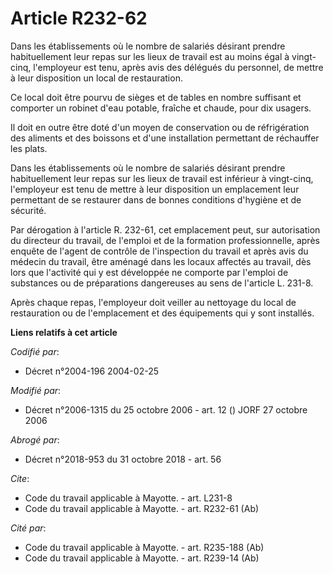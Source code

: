 # Article R232-62

Dans les établissements où le nombre de salariés désirant prendre habituellement leur repas sur les lieux de travail est au
moins égal à vingt-cinq, l'employeur est tenu, après avis des délégués du personnel, de mettre à leur disposition un local de
restauration. 

Ce local doit être pourvu de sièges et de tables en nombre suffisant et comporter un robinet d'eau potable, fraîche et
chaude, pour dix usagers. 

Il doit en outre être doté d'un moyen de conservation ou de réfrigération des aliments et des boissons et d'une installation
permettant de réchauffer les plats. 

Dans les établissements où le nombre de salariés désirant prendre habituellement leur repas sur les lieux de travail est
inférieur à vingt-cinq, l'employeur est tenu de mettre à leur disposition un emplacement leur permettant de se restaurer dans
de bonnes conditions d'hygiène et de sécurité. 

Par dérogation à l'article R. 232-61, cet emplacement peut, sur autorisation du directeur du travail, de l'emploi et de la
formation professionnelle, après enquête de l'agent de contrôle de l'inspection du travail et après avis du médecin du
travail, être aménagé dans les locaux affectés au travail, dès lors que l'activité qui y est développée ne comporte par
l'emploi de substances ou de préparations dangereuses au sens de l'article L. 231-8.

Après chaque repas, l'employeur doit veiller au nettoyage du local de restauration ou de l'emplacement et des équipements qui
y sont installés.

**Liens relatifs à cet article**

_Codifié par_:

  - Décret n°2004-196 2004-02-25

_Modifié par_:

  - Décret n°2006-1315 du 25 octobre 2006 - art. 12 () JORF 27 octobre 2006

_Abrogé par_:

  - Décret n°2018-953 du 31 octobre 2018 - art. 56

_Cite_:

  - Code du travail applicable à Mayotte. - art. L231-8
  - Code du travail applicable à Mayotte. - art. R232-61 (Ab)

_Cité par_:

  - Code du travail applicable à Mayotte. - art. R235-188 (Ab)
  - Code du travail applicable à Mayotte. - art. R239-14 (Ab)
